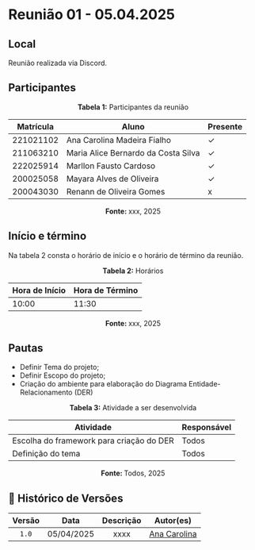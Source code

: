 # Reunião 01 - 05.04.2025

## Local
Reunião realizada via Discord.

## Participantes

<p align="center"><strong> Tabela 1:</strong> Participantes da reunião </p>

| Matrícula | Aluno                               | Presente |
| --------- | ----------------------------------- | -------- |
| 221021102 | Ana Carolina Madeira Fialho         |    ✓      |
| 211063210 | Maria Alice Bernardo da Costa Silva |     ✓     |
| 222025914 | Marllon Fausto Cardoso              |      ✓    |
| 200025058 | Mayara Alves de Oliveira            |     ✓     |
| 200043030 | Renann de Oliveira Gomes            |     x    |

<p align="center"><strong> Fonte: </strong> xxx, 2025</p>

<!-- 

    Se o membro estiver presente: ✓
    Se o membro faltar: x

 -->

<!-- 
    Matrículas e github pra facilitar:

    222025914  [Marllon Cardoso](https://github.com/m4rllon)
    200025058  [Mayara Oliveira](https://github.com/mayara-tech)
    200043030  [Renann Gomes](https://github.com/renannOgomes)
    211063210  [Maria Alice](https://github.com/maliz30)
    221021102  [Ana Carolina Fialho](https://github.com/anawcarol)
 -->


## Início e término
Na tabela 2 consta o horário de início e o horário de término da reunião.


<p align="center"><strong>Tabela 2:</strong> Horários</p>

| Hora de Início | Hora de Término |
| -------------- | --------------- |
| 10:00          | 11:30           |

<p align="center"><strong>Fonte: </strong> xxx, 2025</p>


## Pautas

- Definir Tema do projeto;
- Definir Escopo do projeto;
- Criação do ambiente para elaboração do Diagrama Entidade-Relacionamento (DER)

<p align="center"><strong>Tabela 3:</strong> Atividade a ser desenvolvida</p>

| Atividade | Responsável |
| --------- | ----------- |
| Escolha do framework para criação do DER      | Todos      |
| Definição do tema    | Todos        |


<p align="center"><strong>Fonte: </strong>Todos, 2025</p>



## 📑 Histórico de Versões

| Versão |    Data    | Descrição |            Autor(es)            |
| :----: | :--------: | :-------: | :-----------------------------: |
| `1.0`  | 05/04/2025 |   xxxx    | [Ana Carolina](https://github.com/xxxx) |